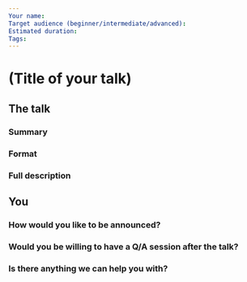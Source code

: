 ```yaml
---
Your name:
Target audience (beginner/intermediate/advanced):
Estimated duration:
Tags:
---
```


# (Title of your talk)

<!-- If you need a Table of Contents, put it between these tags. -->
<!-- TOC depthFrom:2 depthTo:3 -->

<!-- /TOC -->

## The talk

### Summary

<!-- One-sentence description of what are you going to present. -->

### Format

<!-- Is it a case study, a live coding session, a workshop or something else? -->

### Full description

<!-- Be as verbose as you like. -->

## You

### How would you like to be announced?

<!-- A few words about yourself. We want to announce you properly! -->

### Would you be willing to have a Q/A session after the talk?

### Is there anything we can help you with?

<!-- Do you need assistance of any kind? -->
